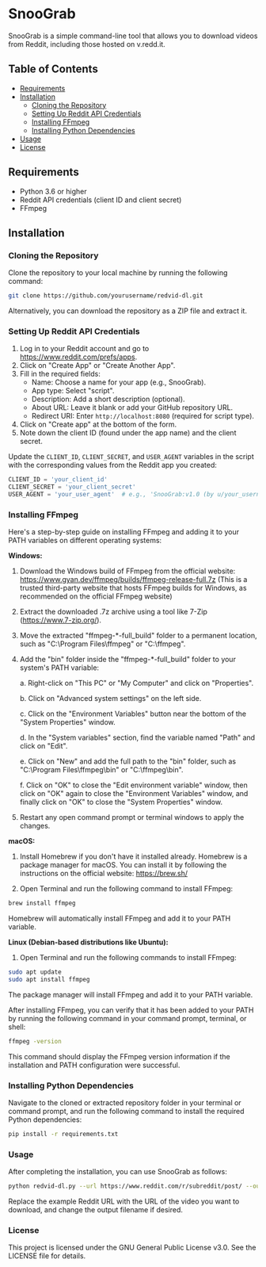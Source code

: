 # SnooGrab

SnooGrab is a simple command-line tool that allows you to download videos from Reddit, including those hosted on v.redd.it.

## Table of Contents

- [Requirements](#requirements)
- [Installation](#installation)
  - [Cloning the Repository](#cloning-the-repository)
  - [Setting Up Reddit API Credentials](#setting-up-reddit-api-credentials)
  - [Installing FFmpeg](#installing-ffmpeg)
  - [Installing Python Dependencies](#installing-python-dependencies)
- [Usage](#usage)
- [License](#license)

## Requirements

- Python 3.6 or higher
- Reddit API credentials (client ID and client secret)
- FFmpeg

## Installation

### Cloning the Repository

Clone the repository to your local machine by running the following command:

```bash
git clone https://github.com/yourusername/redvid-dl.git
```
Alternatively, you can download the repository as a ZIP file and extract it.

### Setting Up Reddit API Credentials

1. Log in to your Reddit account and go to https://www.reddit.com/prefs/apps.
2. Click on "Create App" or "Create Another App".
3. Fill in the required fields:
   - Name: Choose a name for your app (e.g., SnooGrab).
   - App type: Select "script".
   - Description: Add a short description (optional).
   - About URL: Leave it blank or add your GitHub repository URL.
   - Redirect URI: Enter `http://localhost:8080` (required for script type).
4. Click on "Create app" at the bottom of the form.
5. Note down the client ID (found under the app name) and the client secret.

Update the `CLIENT_ID`, `CLIENT_SECRET`, and `USER_AGENT` variables in the script with the corresponding values from the Reddit app you created:

```python
CLIENT_ID = 'your_client_id'
CLIENT_SECRET = 'your_client_secret'
USER_AGENT = 'your_user_agent'  # e.g., 'SnooGrab:v1.0 (by u/your_username)'
```

### Installing FFmpeg

Here's a step-by-step guide on installing FFmpeg and adding it to your PATH variables on different operating systems:

**Windows:**

1. Download the Windows build of FFmpeg from the official website: https://www.gyan.dev/ffmpeg/builds/ffmpeg-release-full.7z (This is a trusted third-party website that hosts FFmpeg builds for Windows, as recommended on the official FFmpeg website)

2. Extract the downloaded .7z archive using a tool like 7-Zip (https://www.7-zip.org/).

3. Move the extracted "ffmpeg-*-full_build" folder to a permanent location, such as "C:\Program Files\ffmpeg" or "C:\ffmpeg".

4. Add the "bin" folder inside the "ffmpeg-*-full_build" folder to your system's PATH variable:

   a. Right-click on "This PC" or "My Computer" and click on "Properties".

   b. Click on "Advanced system settings" on the left side.

   c. Click on the "Environment Variables" button near the bottom of the "System Properties" window.

   d. In the "System variables" section, find the variable named "Path" and click on "Edit".

   e. Click on "New" and add the full path to the "bin" folder, such as "C:\Program Files\ffmpeg\bin" or "C:\ffmpeg\bin".

   f. Click on "OK" to close the "Edit environment variable" window, then click on "OK" again to close the "Environment Variables" window, and finally click on "OK" to close the "System Properties" window.

5. Restart any open command prompt or terminal windows to apply the changes.

**macOS:**

1. Install Homebrew if you don't have it installed already. Homebrew is a package manager for macOS. You can install it by following the instructions on the official website: https://brew.sh/

2. Open Terminal and run the following command to install FFmpeg:

```bash
brew install ffmpeg
```

Homebrew will automatically install FFmpeg and add it to your PATH variable.

**Linux (Debian-based distributions like Ubuntu):**

1. Open Terminal and run the following commands to install FFmpeg:

```bash
sudo apt update
sudo apt install ffmpeg
```

The package manager will install FFmpeg and add it to your PATH variable.

After installing FFmpeg, you can verify that it has been added to your PATH by running the following command in your command prompt, terminal, or shell:

```bash
ffmpeg -version
```

This command should display the FFmpeg version information if the installation and PATH configuration were successful.

### Installing Python Dependencies
Navigate to the cloned or extracted repository folder in your terminal or command prompt, and run the following command to install the required Python dependencies:

```bash
pip install -r requirements.txt
```

### Usage
After completing the installation, you can use SnooGrab as follows:

```bash
python redvid-dl.py --url https://www.reddit.com/r/subreddit/post/ --output downloaded_video.mp4
```
Replace the example Reddit URL with the URL of the video you want to download, and change the output filename if desired.

### License
This project is licensed under the GNU General Public License v3.0. See the LICENSE file for details.
